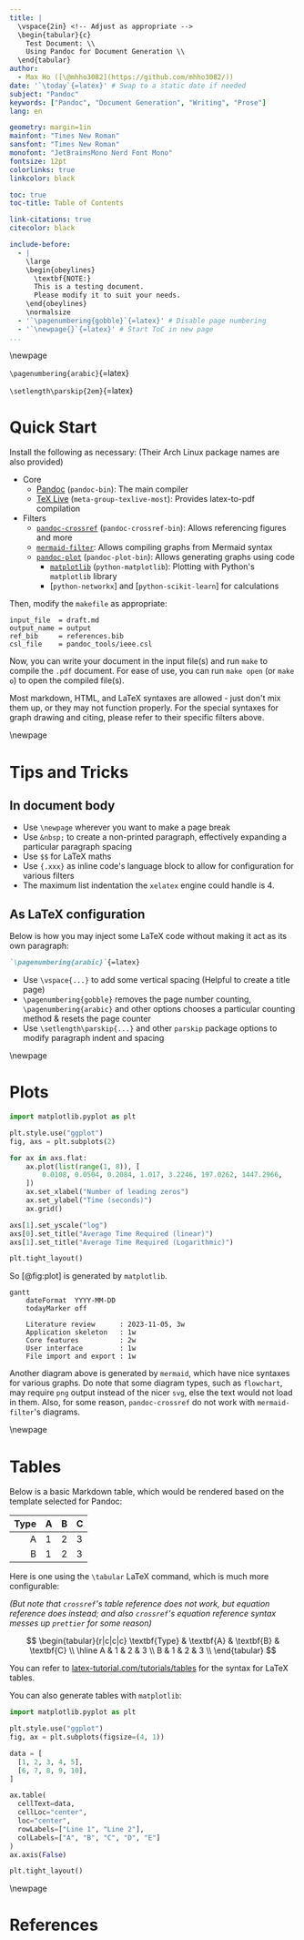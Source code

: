 ```yaml
---
title: |
  \vspace{2in} <!-- Adjust as appropriate -->
  \begin{tabular}{c}
    Test Document: \\
    Using Pandoc for Document Generation \\
  \end{tabular}
author:
  - Max Ho ([\@mhho3082](https://github.com/mhho3082/))
date: '`\today`{=latex}' # Swap to a static date if needed
subject: "Pandoc"
keywords: ["Pandoc", "Document Generation", "Writing", "Prose"]
lang: en

geometry: margin=1in
mainfont: "Times New Roman"
sansfont: "Times New Roman"
monofont: "JetBrainsMono Nerd Font Mono"
fontsize: 12pt
colorlinks: true
linkcolor: black

toc: true
toc-title: Table of Contents

link-citations: true
citecolor: black

include-before:
  - |
    \large
    \begin{obeylines}
      \textbf{NOTE:}
      This is a testing document.
      Please modify it to suit your needs.
    \end{obeylines}
    \normalsize
  - '`\pagenumbering{gobble}`{=latex}' # Disable page numbering
  - '`\newpage{}`{=latex}' # Start ToC in new page
...
```


<!-- Table of Contents is generated here, right after title -->

\newpage

<!-- Switch to normal ('arabic') page numbering -->
<!-- ( You can also use 'roman' page numbering for preamble) -->
<!-- (https://latex-tutorial.com/page-numbering-latex/) -->

`\pagenumbering{arabic}`{=latex}

<!-- Adjust paragraph spacing -->

`\setlength\parskip{2em}`{=latex}

# Quick Start

Install the following as necessary:
(Their Arch Linux package names are also provided)

- Core
  - [Pandoc](https://pandoc.org/) (`pandoc-bin`):
    The main compiler
  - [TeX Live](https://tug.org/texlive/) (`meta-group-texlive-most`):
    Provides latex-to-pdf compilation
- Filters
  - [`pandoc-crossref`](https://github.com/lierdakil/pandoc-crossref) (`pandoc-crossref-bin`):
    Allows referencing figures and more
  - [`mermaid-filter`](https://github.com/raghur/mermaid-filter):
    Allows compiling graphs from Mermaid syntax
  - [`pandoc-plot`](https://github.com/LaurentRDC/pandoc-plot) (`pandoc-plot-bin`):
    Allows generating graphs using code
    - [`matplotlib`](https://matplotlib.org/) (`python-matplotlib`):
      Plotting with Python's `matplotlib` library
    - [`python-networkx`] and [`python-scikit-learn`] for calculations

Then, modify the `makefile` as appropriate:

```make
input_file  = draft.md
output_name = output
ref_bib     = references.bib
csl_file    = pandoc_tools/ieee.csl
```

Now, you can write your document in the input file(s)
and run `make` to compile the `.pdf` document.
For ease of use, you can run `make open` (or `make o`)
to open the compiled file(s).

Most markdown, HTML, and LaTeX syntaxes are allowed -
just don't mix them up, or they may not function properly.
For the special syntaxes for graph drawing and citing,
please refer to their specific filters above.

\newpage

# Tips and Tricks

## In document body

- Use `\newpage` wherever you want to make a page break
- Use `&nbsp;` to create a non-printed paragraph,
  effectively expanding a particular paragraph spacing
- Use `$$` for LaTeX maths
- Use `{.xxx}` as inline code's language block
  to allow for configuration for various filters
- The maximum list indentation the `xelatex` engine
  could handle is 4.

## As LaTeX configuration

Below is how you may inject some LaTeX code
without making it act as its own paragraph:

```markdown
`\pagenumbering{arabic}`{=latex}
```

- Use `\vspace{...}` to add some vertical spacing
  (Helpful to create a title page)
- `\pagenumbering{gobble}` removes the page number counting,
  `\pagenumbering{arabic}` and other options chooses a particular counting method
  & resets the page counter
- Use `\setlength\parskip{...}` and other `parskip` package options
  to modify paragraph indent and spacing

\newpage

# Plots

```{.py .matplotlib format=svg caption="A matplotlib test code." #fig:plot}
import matplotlib.pyplot as plt

plt.style.use("ggplot")
fig, axs = plt.subplots(2)

for ax in axs.flat:
    ax.plot(list(range(1, 8)), [
        0.0108, 0.0504, 0.2084, 1.017, 3.2246, 197.0262, 1447.2966,
    ])
    ax.set_xlabel("Number of leading zeros")
    ax.set_ylabel("Time (seconds)")
    ax.grid()

axs[1].set_yscale("log")
axs[0].set_title("Average Time Required (linear)")
axs[1].set_title("Average Time Required (Logarithmic)")

plt.tight_layout()
```

So [@fig:plot] is generated by `matplotlib`.

```{.mermaid format=svg}
gantt
    dateFormat  YYYY-MM-DD
    todayMarker off

    Literature review      : 2023-11-05, 3w
    Application skeleton   : 1w
    Core features          : 2w
    User interface         : 1w
    File import and export : 1w
```

Another diagram above is generated by `mermaid`,
which have nice syntaxes for various graphs.
Do note that some diagram types, such as `flowchart`,
may require `png` output instead of the nicer `svg`,
else the text would not load in them.
Also, for some reason,
`pandoc-crossref` do not work with `mermaid-filter`'s diagrams.

\newpage

# Tables

Below is a basic Markdown table,
which would be rendered based on the template selected for Pandoc:

| Type | A   | B   | C   |
| ---: | --- | --- | --- |
|    A | 1   | 2   | 3   |
|    B | 1   | 2   | 3   |

Here is one using the `\tabular` LaTeX command,
which is much more configurable:

_(But note that `crossref`'s table reference
does not work, but equation reference does instead;
and also `crossref`'s equation reference syntax
messes up `prettier` for some reason)_

$$
\begin{tabular}{r|c|c|c}
  \textbf{Type} & \textbf{A} & \textbf{B} & \textbf{C} \\
  \hline
  A & 1 & 2 & 3 \\
  B & 1 & 2 & 3 \\
\end{tabular}
$$

You can refer to
[latex-tutorial.com/tutorials/tables](https://latex-tutorial.com/tutorials/tables/)
for the syntax for LaTeX tables.

You can also generate tables with `matplotlib`:

```{.py .matplotlib format=svg caption="A matplotlib based table." #fig:mpltable}
import matplotlib.pyplot as plt

plt.style.use("ggplot")
fig, ax = plt.subplots(figsize=(4, 1))

data = [
  [1, 2, 3, 4, 5],
  [6, 7, 8, 9, 10],
]

ax.table(
  cellText=data,
  cellLoc="center",
  loc="center",
  rowLabels=["Line 1", "Line 2"],
  colLabels=["A", "B", "C", "D", "E"]
)
ax.axis(False)

plt.tight_layout()
```

\newpage

# References

<!-- Bibliography is generated here, at the end of document -->
